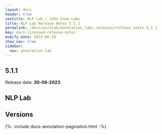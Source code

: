 ```yaml
---
layout: docs
header: true
seotitle: NLP Lab | John Snow Labs
title: NLP Lab Release Notes 5.1.1
permalink: /docs/en/alab/annotation_labs_releases/release_notes_5_1_1
key: docs-licensed-release-notes
modify_date: 2023-06-30
show_nav: true
sidebar:
  nav: annotation-lab
---
```


<div class="h3-box" markdown="1">

## 5.1.1

Release date: **30-06-2023**

## NLP Lab 





</div><div class="prev_ver h3-box" markdown="1">

## Versions

</div>

{%- include docs-annotation-pagination.html -%}